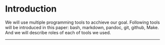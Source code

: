 
# Introduction


We will use multiple programming tools to acchieve our goal. Following tools will be introduced in this paper: bash, markdown, pandoc, git, github, Make. And we will describe roles of each of tools we used. 
  
---